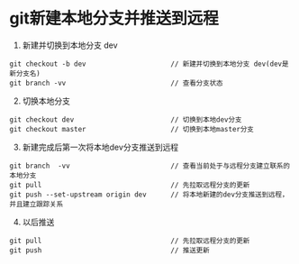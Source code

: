 # git新建本地分支并推送到远程
1. 新建并切换到本地分支 dev
```
git checkout -b dev                     // 新建并切换到本地分支 dev(dev是新分支名)
git branch -vv                          // 查看分支状态
```

2. 切换本地分支
```
git checkout dev                        // 切换到本地dev分支
git checkout master                     // 切换到本地master分支
```

3. 新建完成后第一次将本地dev分支推送到远程
```
git branch  -vv                         // 查看当前处于与远程分支建立联系的本地分支
git pull                                // 先拉取远程分支的更新
git push --set-upstream origin dev      // 将本地新建的dev分支推送到远程，并且建立跟踪关系
```

4. 以后推送
```
git pull                                // 先拉取远程分支的更新
git push                                // 推送更新
```

